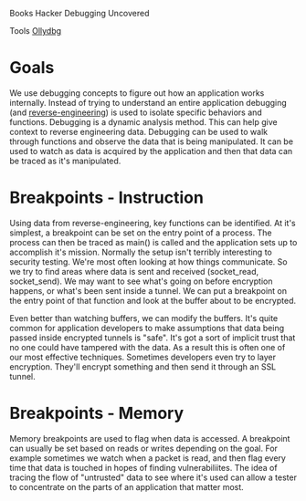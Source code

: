 <!-- TITLE: Debugging -->
<!-- SUBTITLE: A quick summary of Debugging -->

Books
Hacker Debugging Uncovered

Tools
[Ollydbg](/ollydbg)
# Goals
We use debugging concepts to figure out how an application works internally.  Instead of trying to understand an entire application debugging (and [reverse-engineering](/reverse-engineering)) is used to isolate specific behaviors and functions.  Debugging is a dynamic analysis method.  This can help give context to reverse engineering data.  Debugging can be used to walk through functions and observe the data that is being manipulated.  It can be used to watch as data is acquired by the application and then that data can be traced as it's manipulated.  

# Breakpoints - Instruction
Using data from reverse-engineering, key functions can be identified.  At it's simplest, a breakpoint can be set on the entry point of a process.  The process can then be traced as main() is called and the application sets up to accomplish it's mission.  Normally the setup isn't terribly interesting to security testing.  We're most often looking at how things communicate.  So we try to find areas where data is sent and received (socket_read, socket_send).  We may want to see what's going on before encryption happens, or what's been sent inside a tunnel.  We can put a breakpoint on the entry point of that function and look at the buffer about to be encrypted.  

Even better than watching buffers, we can modify the buffers.  It's quite common for application developers to make assumptions that data being passed inside encrypted tunnels is "safe".  It's got a sort of implicit trust that no one could have tampered with the data.  As a result this is often one of our most effective techniques.  Sometimes developers even try to layer encryption.  They'll encrypt something and then send it through an SSL tunnel. 

# Breakpoints - Memory
Memory breakpoints are used to flag when data is accessed.  A breakpoint can usually be set based on reads or writes depending on the goal.  For example sometimes we watch when a packet is read, and then flag every time that data is touched in hopes of finding vulnerabiliites.  The idea of tracing the flow of "untrusted" data to see where it's used can allow a tester to concentrate on the parts of an application that matter most. 

